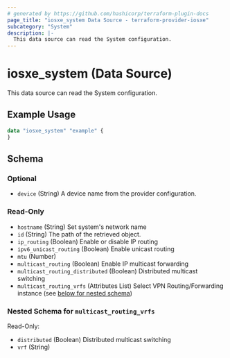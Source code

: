 ```yaml
---
# generated by https://github.com/hashicorp/terraform-plugin-docs
page_title: "iosxe_system Data Source - terraform-provider-iosxe"
subcategory: "System"
description: |-
  This data source can read the System configuration.
---
```


# iosxe_system (Data Source)

This data source can read the System configuration.

## Example Usage

```terraform
data "iosxe_system" "example" {
}
```

<!-- schema generated by tfplugindocs -->
## Schema

### Optional

- `device` (String) A device name from the provider configuration.

### Read-Only

- `hostname` (String) Set system's network name
- `id` (String) The path of the retrieved object.
- `ip_routing` (Boolean) Enable or disable IP routing
- `ipv6_unicast_routing` (Boolean) Enable unicast routing
- `mtu` (Number)
- `multicast_routing` (Boolean) Enable IP multicast forwarding
- `multicast_routing_distributed` (Boolean) Distributed multicast switching
- `multicast_routing_vrfs` (Attributes List) Select VPN Routing/Forwarding instance (see [below for nested schema](#nestedatt--multicast_routing_vrfs))

<a id="nestedatt--multicast_routing_vrfs"></a>
### Nested Schema for `multicast_routing_vrfs`

Read-Only:

- `distributed` (Boolean) Distributed multicast switching
- `vrf` (String)


